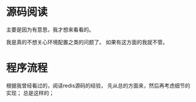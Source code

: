 # 源码阅读
主要是因为有意思，我才想来看看的。

我是真的不想关心环境配置之类的问题了。 如果有这方面的我就不管。

# 程序流程
根据我曾经看过的，阅读redis源码的经验， 先从总的方面来，然后再考虑细节的实现； 总是这样的；
